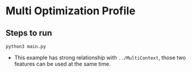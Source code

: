 # Multi Optimization Profile

## Steps to run

```shell
python3 main.py
```

+ This example has strong relationship with `../MultiContext`, those two features can be used at the same time.
